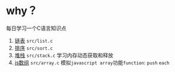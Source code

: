 # why？

每日学习一个C语言知识点

1. [链表](https://github.com/Nightink/Learn-C/blob/master/src/list.c) `src/list.c`
1. [排序](https://github.com/Nightink/Learn-C/blob/master/src/sort.c) `src/sort.c`
1. [堆栈](https://github.com/Nightink/Learn-C/blob/master/src/stack.c) `src/stack.c` 学习内存动态获取和释放
1. [js数组](https://github.com/Nightink/Learn-C/blob/master/src/array.c) `src/array.c` 模拟`javascript array`功能`function`: `push` `each`